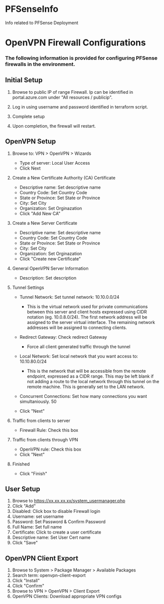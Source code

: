 # PFSenseInfo
Info related to PFSense Deployment

# OpenVPN Firewall Configurations

### The following information is provided for configuring PFSense firewalls in the environment.

## Initial Setup

1. Browse to public IP of range Firewall. Ip can be identified in portal.azure.com under "All resources / publicip".

2. Log in using username and password identified in terraform script.

3. Complete setup

4. Upon completion, the firewall will restart.

## OpenVPN Setup

1. Browse to: VPN > OpenVPN > Wizards
    - Type of server: Local User Access
    - Click Next

2. Create a New Certificate Authority (CA) Certificate
    - Descriptive name: Set descriptive name
    - Country Code: Set Country Code
    - State or Province: Set State or Province
    - City: Set City
    - Organization: Set Orginazation
    - Click "Add New CA"

3. Create a New Server Certificate
    - Descriptive name: Set descriptive name
    - Country Code: Set Country Code
    - State or Province: Set State or Province
    - City: Set City
    - Organization: Set Orginazation
    - Click "Create new Certificate"

4. General OpenVPN Server Information
    - Description: Set description

5. Tunnel Settings
    - Tunnel Network: Set tunnel network: 10.10.0.0/24
        - This is the virtual network used for private communications between this server and client hosts expressed using CIDR notation (eg. 10.0.8.0/24). The first network address will be assigned to the server virtual interface. The remaining network addresses will be assigned to connecting clients.

    - Redirect Gateway: Check redirect Gateway 
        - Force all client generated traffic through the tunnel

    - Local Network: Set local network that you want access to: 10.10.80.0/24
        -    This is the network that will be accessible from the remote endpoint, expressed as a CIDR range. This may be left blank if not adding a route to the local network through this tunnel on the remote machine. This is generally set to the LAN network.

    - Concurrent Connections: Set how many connections you want simultaniously. 50

    - Click "Next"

6. Traffic from clients to server
    - Firewall Rule: Check this box

7. Traffic from clients through VPN
   - OpenVPN rule: Check this box 
   - Click "Next"

8. Finished
    - Click "Finish"

## User Setup
1. Browse to https://xx.xx.xx.xx/system_usermanager.php
2. Click "Add"
3. Disabled: Click box to disable Firewall login
4. Username: set username
5. Password: Set Password & Confirm Password
6. Full Name: Set full name
7. Certificate: Click to create a user certificate
8. Descriptive name: Set User Cert name
9. Click "Save"

## OpenVPN Client Export
1. Browse to System > Package Manager > Available Packages
2. Search term: openvpn-client-export
3. Click "Install"
4. Click "Confirm"
5. Browse to VPN > OpenVPN > Client Export
6. OpenVPN Clients: Download appropriate VPN configs
